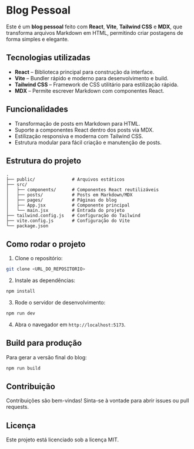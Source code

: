 
# Blog Pessoal

Este é um **blog pessoal** feito com **React**, **Vite**, **Tailwind CSS** e **MDX**, que transforma arquivos Markdown em HTML, permitindo criar postagens de forma simples e elegante.

## Tecnologias utilizadas

- **React** – Biblioteca principal para construção da interface.
- **Vite** – Bundler rápido e moderno para desenvolvimento e build.
- **Tailwind CSS** – Framework de CSS utilitário para estilização rápida.
- **MDX** – Permite escrever Markdown com componentes React.

## Funcionalidades

- Transformação de posts em Markdown para HTML.
- Suporte a componentes React dentro dos posts via MDX.
- Estilização responsiva e moderna com Tailwind CSS.
- Estrutura modular para fácil criação e manutenção de posts.

## Estrutura do projeto

```
.
├── public/              # Arquivos estáticos
├── src/
│   ├── components/      # Componentes React reutilizáveis
│   ├── posts/           # Posts em Markdown/MDX
│   ├── pages/           # Páginas do blog
│   ├── App.jsx          # Componente principal
│   └── main.jsx         # Entrada do projeto
├── tailwind.config.js   # Configuração do Tailwind
├── vite.config.js       # Configuração do Vite
└── package.json
```

## Como rodar o projeto

1. Clone o repositório:
```bash
git clone <URL_DO_REPOSITORIO>
```

2. Instale as dependências:
```bash
npm install
```

3. Rode o servidor de desenvolvimento:
```bash
npm run dev
```

4. Abra o navegador em `http://localhost:5173`.

## Build para produção

Para gerar a versão final do blog:
```bash
npm run build
```

## Contribuição

Contribuições são bem-vindas! Sinta-se à vontade para abrir issues ou pull requests.

## Licença

Este projeto está licenciado sob a licença MIT.
